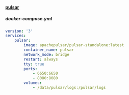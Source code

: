 #### [pulsar](https://hub.docker.com/r/apachepulsar/pulsar-standalone/tags)

##### docker-compose.yml

```yaml
version: '3'
services:
    pulsar:
        image: apachepulsar/pulsar-standalone:latest
        container_name: pulsar
        network_mode: bridge
        restart: always
        tty: true
        ports:
            - 6650:6650
            - 8080:8080
        volumes:
            - /data/pulsar/logs:/pulsar/logs
```